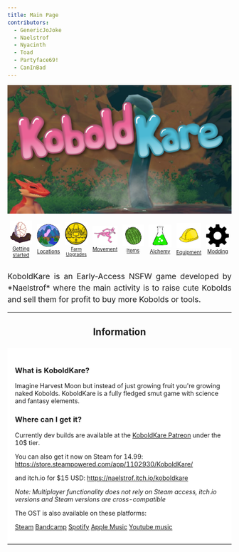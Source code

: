 ```yaml
---
title: Main Page
contributors:
  - GenericJoJoke
  - Naelstrof
  - Nyacinth
  - Toad
  - Partyface69!
  - CanInBad
---
```


<div align="center">
  <img src="../images/main-page/Capsule_main.png" alt="KoboldKare Banner"/>
</div>

<div>
  <table style="font-size:0.8em; text-align=center;">
    <colgroup>
      <col style="width: 12.5%" />
      <col style="width: 12.5%" />
      <col style="width: 12.5%" />
      <col style="width: 12.5%" />
      <col style="width: 12.5%" />
      <col style="width: 12.5%" />
      <col style="width: 12.5%" />
      <col style="width: 12.5%" />
    </colgroup>
    <thead>
      <tr>
        <td>
          <a href="../done/Quickstart">
          <img src="../images/main-page/Egg.png" align="bottom" /><br/>
          <center>Getting started</center></a>
        </td>
        <td>
          <a href="../done/Locations"><img src="../images/main-page/LocationIcon.png"/><br/>
          <center>Locations</center></a>
        </td>
        <td>
          <a href="../done/Farm_Upgrades" style="font-size:0.9em;" ><img src="../images/main-page/CrestLQ.png"/><br>
          <center>Farm Upgrades</center></a>
        </td>
        <td>
          <a href="../done/Movement"><img src="../images/main-page/RunningKobold.png" alt="Hand crank grinder in its natural habitat"/><br/>
          <center>Movement</center></a>
        </td>
        <td>
          <a href="../done/Items"><img src="../images/main-page/Watermelon.png" alt="Hand crank grinder in its natural habitat"/><br/>
          <center>Items</center></a>
        </td>
        <td>
          <a href="../done/Items#liquids"><img src="../images/main-page/Flask.png" alt="Hand crank grinder in its natural habitat"/><br/>
          <center>Alchemy</center></a>
        </td>
        <td>
          <a href="../notdone/Equipment"><img src="../images/main-page/Helmet.png" alt="Hand crank grinder in its natural habitat"/><br/>
          <center>Equipment</center></a>
        </td>
        <td>
          <a href="../modding/Modding"><img src="../images/main-page/2048px-OOjs_UI_icon_advanced.svg.png" alt="Hand crank grinder in its natural habitat"/><br/>
          <center>Modding</center></a>
        </td>
      </tr>
    </thead>
  </table>
</div>

<div style="font-size: 125%; line-height: 150%; margin-top:25px; text-align: justify;">
  KoboldKare is an Early-Access NSFW game developed by *Naelstrof* where the main activity is to raise cute Kobolds and sell them for profit to buy more Kobolds or tools.
</div>

<table>
  <tbody>
    <tr>
      <td>
        <h2 style="border-bottom:0; font-weight:bold;">
        <p align=center>Information</p>
        </h2>
      </td>
    </tr>
    <tr>
      <td class="plainlinks" data-valign="top" style="width:49%; background:#FFFF; padding:1.2em;">
        <h3 id="what_is_koboldkare">What is KoboldKare?</h3>
        <p>Imagine Harvest Moon but instead of just growing fruit you're growing naked Kobolds. KoboldKare is a fully fledged smut game with science and fantasy elements.</p>
        <h3 id="where_can_i_get_it">Where can I get it?</h3>
        <p>Currently dev builds are available at the <a href="https://www.patreon.com/naelstrof">KoboldKare Patreon</a> under the 10$ tier.</p>
        <p>You can also get it now on Steam for 14.99: <a href="https://store.steampowered.com/app/1102930/KoboldKare/">https://store.steampowered.com/app/1102930/KoboldKare/</a></p>
        <p>and itch.io for $15 USD: <a href="https://naelstrof.itch.io/koboldkare">https://naelstrof.itch.io/koboldkare</a></p>
        <p><em>Note: Multiplayer functionality does not rely on Steam access, itch.io versions and Steam versions are cross-compatible</em></p>
        <p>The OST is also available on these platforms:</p>
        <p><a href="https://store.steampowered.com/app/1102930/KoboldKare/">Steam</a>
        <a href="https://1029chris.bandcamp.com/album/koboldkare-soundtrack">Bandcamp</a>
        <a href="https://open.spotify.com/album/5gsT6vlCldpeNBYmqGBZtL?si=_6RhxzM_RQmpcPkRm4ZaBg">Spotify</a>
        <a href="https://music.apple.com/us/album/koboldkare-original-soundtrack/1568717814">Apple Music</a> 
        <a href="https://music.youtube.com/playlist?list=OLAK5uy_k8HsCUWsZe4d6mmYAppfyBl2FEaPRvR_M">Youtube music</a></p>
      </td>
    </tr>
  </tbody>
</table>
